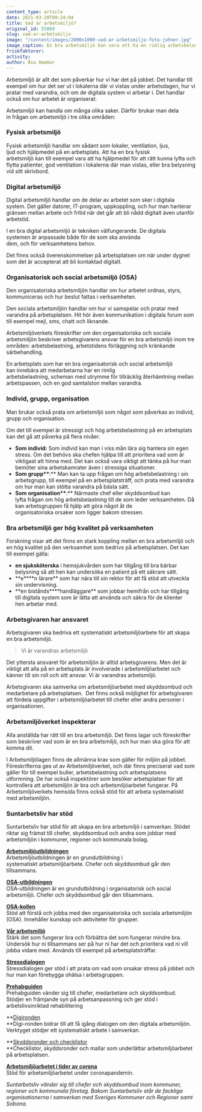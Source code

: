 ```yaml
---
content_type: article
date: 2021-03-20T09:24:04
title: Vad är arbetsmiljö?
original_id: 55869
slug: vad-ar-arbetsmiljo
image: "/content/images/2000x1000-vad-ar-arbetsmiljo-foto-johner.jpg"
image_caption: En bra arbetsmiljö kan vara att ha en rimlig arbetsbelastning, tillräcklig återhämtning mellan arbetspassen, och en god samtalston mellan varandra på arbetsplatsen.
friskfaktorer:
activity:
author: Åsa Hammar
---
```


Arbetsmiljö är allt det som påverkar hur vi har det på jobbet. Det handlar till exempel om hur det ser ut i lokalerna där vi vistas under arbetsdagen, hur vi pratar med varandra, och om de digitala system vi arbetar i. Det handlar också om hur arbetet är organiserat.

Arbetsmiljö kan handla om många olika saker. Därför brukar man dela in frågan om arbetsmiljö i tre olika områden:

### Fysisk arbetsmiljö

Fysisk arbetsmiljö handlar om sådant som lokaler, ventilation, ljus, ljud och hjälpmedel på en arbetsplats. Att ha en bra fysisk arbetsmiljö kan till exempel vara att ha hjälpmedel för att rätt kunna lyfta och flytta patienter, god ventilation i lokalerna där man vistas, eller bra belysning vid sitt skrivbord.

### Digital arbetsmiljö

Digital arbetsmiljö handlar om de delar av arbetet som sker i digitala system. Det gäller datorer, IT-program, uppkoppling, och hur man hanterar gränsen mellan arbete och fritid när det går att bli nådd digitalt även utanför arbetstid.

I en bra digital arbetsmiljö är tekniken välfungerande. De digitala systemen är anpassade både för de som ska använda dem, och för verksamhetens behov.

Det finns också överenskommelser på arbetsplatsen om när under dygnet som det är accepterat att bli kontaktad digitalt.

### Organisatorisk och social arbetsmiljö (OSA)

Den organisatoriska arbetsmiljön handlar om hur arbetet ordnas, styrs, kommuniceras och hur beslut fattas i verksamheten.

Den sociala arbetsmiljön handlar om hur vi samspelar och pratar med varandra på arbetsplatsen. Hit hör även kommunikation i digitala forum som till exempel mejl, sms, chatt och liknande.

Arbetsmiljöverkets föreskrifter om den organisatoriska och sociala arbetsmiljön beskriver arbetsgivarens ansvar för en bra arbetsmiljö inom tre områden: arbetsbelastning, arbetstidens förläggning och kränkande särbehandling.

En arbetsplats som har en bra organisatorisk och social arbetsmiljö kan innebära att medarbetarna har en rimlig arbetsbelastning, scheman med utrymme för tillräcklig återhämtning mellan arbetspassen, och en god samtalston mellan varandra.

### Individ, grupp, organisation

Man brukar också prata om arbetsmiljö som något som påverkas av individ, grupp och organisation.

Om det till exempel är stressigt och hög arbetsbelastning på en arbetsplats kan det gå att påverka på flera nivåer.

- **Som individ:** Som individ kan man i viss mån lära sig hantera sin egen stress. Om det behövs ska chefen hjälpa till att prioritera vad som är viktigast att hinna med. Det kan också vara viktigt att tänka på hur man bemöter sina arbetskamrater även i stressiga situationer.
- **Som grupp\*\***:\*\* Man kan ta upp frågan om hög arbetsbelastning i sin arbetsgrupp, till exempel på en arbetsplatsträff, och prata med varandra om hur man kan stötta varandra på bästa sätt.
- **Som organisation\*\***:\*\* Närmaste chef eller skyddsombud kan lyfta frågan om hög arbetsbelastning till de som leder verksamheten. Då kan arbetsgruppen få hjälp att göra något åt de organisatoriska orsaker som ligger bakom stressen.

### Bra arbetsmiljö ger hög kvalitet på verksamheten

Forskning visar att det finns en stark koppling mellan en bra arbetsmiljö och en hög kvalitet på den verksamhet som bedrivs på arbetsplatsen. Det kan till exempel gälla:

- **en sjuksköterska** i hemsjukvården som har tillgång till bra bärbar belysning så att hen kan undersöka en patient på ett säkrare sätt.
- **e\*\***n lärare\*\* som har nära till sin rektor för att få stöd att utveckla sin undervisning.
- **en bistånds\*\***handläggare\*\* som jobbar hemifrån och har tillgång till digitala system som är lätta att använda och säkra för de klienter hen arbetar med.

### Arbetsgivaren har ansvaret

Arbetsgivaren ska bedriva ett systematiskt arbetsmiljöarbete för att skapa en bra arbetsmiljö.

> Vi är varandras arbetsmiljö

Det yttersta ansvaret för arbetsmiljön är alltid arbetsgivarens. Men det är viktigt att alla på en arbetsplats är involverade i arbetsmiljöarbetet och känner till sin roll och sitt ansvar. Vi är varandras arbetsmiljö.

Arbetsgivaren ska samverka om arbetsmiljöarbetet med skyddsombud och medarbetare på arbetsplatsen.  Det finns också möjlighet för arbetsgivaren att fördela uppgifter i arbetsmiljöarbetet till chefer eller andra personer i organisationen.

### Arbetsmiljöverket inspekterar

Alla anställda har rätt till en bra arbetsmiljö. Det finns lagar och föreskrifter som beskriver vad som är en bra arbetsmiljö, och hur man ska göra för att komma dit.

I Arbetsmiljölagen finns de allmänna krav som gäller för miljön på jobbet. Föreskrifterna ges ut av Arbetsmiljöverket, och där finns preciserat vad som gäller för till exempel buller, arbetsbelastning och arbetsplatsens utformning. De har också inspektörer som besöker arbetsplatser för att kontrollera att arbetsmiljön är bra och arbetsmiljöarbetet fungerar. På Arbetsmiljöverkets hemsida finns också stöd för att arbeta systematiskt med arbetsmiljön.

### Suntarbetsliv har stöd

Suntarbetsliv har stöd för att skapa en bra arbetsmiljö i samverkan. Stödet riktar sig främst till chefer, skyddsombud och andra som jobbar med arbetsmiljön i kommuner, regioner och kommunala bolag.

[**Arbetsmiljöutbildningen**](https://arbetsmiljoutbildning.suntarbetsliv.se/)  
Arbetsmiljöutbildningen är en grundutbildning i systematiskt arbetsmiljöarbete. Chefer och skyddsombud går den tillsammans.

[**OSA-utbildningen**](https://osautbildningen.suntarbetsliv.se/)  
OSA-utbildningen är en grundutbildning i organisatorisk och social arbetsmiljö. Chefer och skyddsombud går den tillsammans.

[**OSA-kollen**](https://osakollen.suntarbetsliv.se/)  
Stöd att förstå och jobba med den organisatoriska och sociala arbetsmiljön (OSA). Innehåller kunskap och aktiviteter för grupper.

[**Vår arbetsmiljö**](https://vararbetsmiljo.suntarbetsliv.se/)  
Stärk det som fungerar bra och förbättra det som fungerar mindre bra. Undersök hur ni tillsammans ser på hur ni har det och prioritera vad ni vill jobba vidare med. Används till exempel på arbetsplatsträffar.

[**Stressdialogen**](https://stressdialogen.suntarbetsliv.se/)  
Stressdialogen ger stöd i att prata om vad som orsakar stress på jobbet och hur man kan förebygga ohälsa i arbetsgruppen.

[**Prehabguiden**](https://prehabguiden.suntarbetsliv.se/)  
Prehabguiden vänder sig till chefer, medarbetare och skyddsombud. Stödjer en främjande syn på arbetsanpassning och ger stöd i arbetslivsinriktad rehabilitering

**[Digironden](https://www.suntarbetsliv.se/digironden/)  
**Digi\-ronden bidrar till att få igång dialogen om den digitala arbetsmiljön. Verktyget stödjer ett systematiskt arbete i samverkan.

**[Skyddsronder och checklistor](https://www.suntarbetsliv.se/verktyg/skyddsronder-och-checklistor/)  
**Checklistor, skyddsronder och mallar som underlättar arbetsmiljöarbetet på arbetsplatsen.

[**Arbetsmiljöarbetet i tider av corona**](https://www.suntarbetsliv.se/verktyg/arbetsmiljoarbete-i-tider-av-corona/)  
Stöd för arbetsmiljöarbetet under coronapandemin.

_Suntarbetsliv vänder sig till chefer och skyddsombud inom kommuner, regioner och kommunala företag. Bakom Suntarbetsliv står de fackliga organisationerna i samverkan med Sveriges Kommuner och Regioner samt Sobona._
